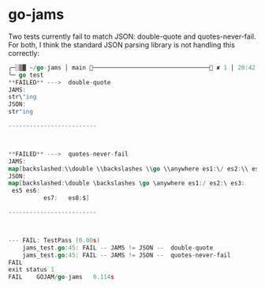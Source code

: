 # go-jams

Two tests currently fail to match JSON: double-quote and quotes-never-fail. For both, I think the standard
JSON parsing library is not handling this correctly:

``` go
╭─░▒▓ ~/go-jams │ main ───────────────────────────────── ✘ 1 │ 20:42:22 ▓▒░
╰─ go test
**FAILED** --->  double-quote
JAMS:
str\"ing
JSON:
str"ing

-------------------------



**FAILED** --->  quotes-never-fail
JAMS:
map[backslashed:\\double \\backslashes \\go \\anywhere es1:\/ es2:\\ es3:\n es4:\r es5:\b es6:\f es7:\t es8:\u0024]
JSON:
map[backslashed:\double \backslashes \go \anywhere es1:/ es2:\ es3:
 es5 es6:
          es7:   es8:$]

-------------------------



--- FAIL: TestPass (0.00s)
    jams_test.go:45: FAIL -- JAMS != JSON --  double-quote
    jams_test.go:45: FAIL -- JAMS != JSON --  quotes-never-fail
FAIL
exit status 1
FAIL    GOJAM/go-jams   0.114s


```
